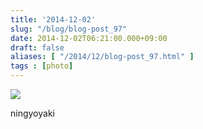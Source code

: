 ```yaml
---
title: '2014-12-02'
slug: "/blog/blog-post_97"
date: 2014-12-02T06:21:00.000+09:00
draft: false
aliases: [ "/2014/12/blog-post_97.html" ]
tags : [photo]
---
```


  
![](http://68.media.tumblr.com/25164985ca3439d1e6a3461368e4948f/tumblr_nfxw7lmnu11rwrdpxo1_500.jpg)  

  
  

ningyoyaki